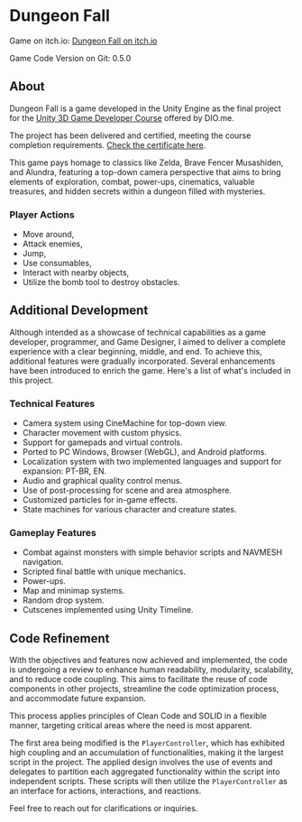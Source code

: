 # Dungeon Fall

Game on itch.io: [Dungeon Fall on itch.io](https://bragadavi.itch.io/dungeon-fall)

Game Code Version on Git: 0.5.0

## About

Dungeon Fall is a game developed in the Unity Engine as the final project for the [Unity 3D Game Developer Course](https://www.dio.me/curso-unity-3d) offered by DIO.me.

The project has been delivered and certified, meeting the course completion requirements. [Check the certificate here](https://www.dio.me/certificate/94C79951/share).

This game pays homage to classics like Zelda, Brave Fencer Musashiden, and Alundra, featuring a top-down camera perspective that aims to bring elements of exploration, combat, power-ups, cinematics, valuable treasures, and hidden secrets within a dungeon filled with mysteries.

### Player Actions

- Move around,
- Attack enemies,
- Jump,
- Use consumables,
- Interact with nearby objects,
- Utilize the bomb tool to destroy obstacles.

## Additional Development

Although intended as a showcase of technical capabilities as a game developer, programmer, and Game Designer, I aimed to deliver a complete experience with a clear beginning, middle, and end. To achieve this, additional features were gradually incorporated. Several enhancements have been introduced to enrich the game. Here's a list of what's included in this project.

### Technical Features

- Camera system using CineMachine for top-down view.
- Character movement with custom physics.
- Support for gamepads and virtual controls.
- Ported to PC Windows, Browser (WebGL), and Android platforms.
- Localization system with two implemented languages and support for expansion: PT-BR, EN.
- Audio and graphical quality control menus.
- Use of post-processing for scene and area atmosphere.
- Customized particles for in-game effects.
- State machines for various character and creature states.

### Gameplay Features

- Combat against monsters with simple behavior scripts and NAVMESH navigation.
- Scripted final battle with unique mechanics.
- Power-ups.
- Map and minimap systems.
- Random drop system.
- Cutscenes implemented using Unity Timeline.

## Code Refinement

With the objectives and features now achieved and implemented, the code is undergoing a review to enhance human readability, modularity, scalability, and to reduce code coupling. This aims to facilitate the reuse of code components in other projects, streamline the code optimization process, and accommodate future expansion.

This process applies principles of Clean Code and SOLID in a flexible manner, targeting critical areas where the need is most apparent.

The first area being modified is the `PlayerController`, which has exhibited high coupling and an accumulation of functionalities, making it the largest script in the project. The applied design involves the use of events and delegates to partition each aggregated functionality within the script into independent scripts. These scripts will then utilize the `PlayerController` as an interface for actions, interactions, and reactions.

Feel free to reach out for clarifications or inquiries.
